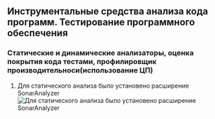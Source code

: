 ## Инструментальные средства анализа кода программ. Тестирование программного обеспечения
### Статические и динамические анализаторы, оценка покрытия кода тестами, профилировщик производительноси(использование ЦП)

1. Для статического анализа было установено расширение SonarAnalyzer
![ Для статического анализа было установено расширение SonarAnalyzer](https://github.com/user-attachments/assets/11928855-fce7-4f08-b57a-dfeb571b8838)

